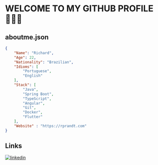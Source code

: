 
# WELCOME TO MY GITHUB PROFILE 🧙🏻‍♂️

## aboutme.json

```json
{
    "Name": "Richard",
    "Age": 22,
    "Nationality": "Brazilian",
    "Idioms": [
        "Portuguese",
        "English"
    ],
    "Stack": [
        "Java",
        "Spring Boot",
        "TypeScript",
        "Angular",
        "Git",
        "Docker",
        "Flutter"
    ],
    "Website" : "https://rprandt.com"
}
```

## Links
[![linkedin](https://img.shields.io/badge/linkedin-0A66C2?style=for-the-badge&logo=linkedin&logoColor=white)](https://www.linkedin.com/in/richardprandt)

